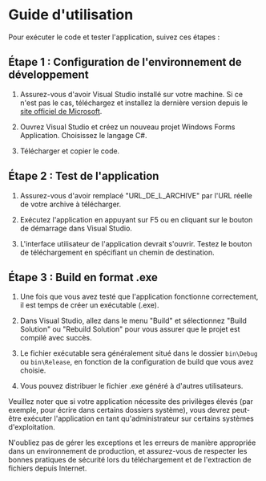# Guide d'utilisation

Pour exécuter le code et tester l'application, suivez ces étapes :

## Étape 1 : Configuration de l'environnement de développement

1. Assurez-vous d'avoir Visual Studio installé sur votre machine. Si ce n'est pas le cas, téléchargez et installez la dernière version depuis le [site officiel de Microsoft](https://visualstudio.microsoft.com/).

2. Ouvrez Visual Studio et créez un nouveau projet Windows Forms Application. Choisissez le langage C#.

3. Télécharger et copier le code.

## Étape 2 : Test de l'application

1. Assurez-vous d'avoir remplacé "URL_DE_L_ARCHIVE" par l'URL réelle de votre archive à télécharger.

2. Exécutez l'application en appuyant sur F5 ou en cliquant sur le bouton de démarrage dans Visual Studio.

3. L'interface utilisateur de l'application devrait s'ouvrir. Testez le bouton de téléchargement en spécifiant un chemin de destination.

## Étape 3 : Build en format .exe

1. Une fois que vous avez testé que l'application fonctionne correctement, il est temps de créer un exécutable (.exe).

2. Dans Visual Studio, allez dans le menu "Build" et sélectionnez "Build Solution" ou "Rebuild Solution" pour vous assurer que le projet est compilé avec succès.

3. Le fichier exécutable sera généralement situé dans le dossier `bin\Debug` ou `bin\Release`, en fonction de la configuration de build que vous avez choisie.

4. Vous pouvez distribuer le fichier .exe généré à d'autres utilisateurs.

Veuillez noter que si votre application nécessite des privilèges élevés (par exemple, pour écrire dans certains dossiers système), vous devrez peut-être exécuter l'application en tant qu'administrateur sur certains systèmes d'exploitation.

N'oubliez pas de gérer les exceptions et les erreurs de manière appropriée dans un environnement de production, et assurez-vous de respecter les bonnes pratiques de sécurité lors du téléchargement et de l'extraction de fichiers depuis Internet.
